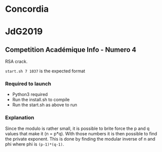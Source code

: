 # Concordia

# JdG2019
## Competition Académique Info - Numero 4

RSA crack.

`start.sh 7 1037` is the expected format

### Required to launch
- Python3 required
- Run the install.sh to compile
- Run the start.sh as above to run

### Explanation
Since the modulo is rather small, it is possible to brite force the p and q values that make it (n = p*q). With those numbers it is then possible to find the private exponent. This is done by finding the modular inverse of n and phi where phi is ```(p-1)*(q-1)```. 
